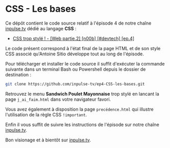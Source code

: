 # CSS - Les bases

Ce dépôt contient le code source relatif à l'épisode 4 de notre chaîne [inpulse.tv](https://www.inpulse.tv) dédié au langage **CSS** :
- [CSS trop stylé ! - [Web partie.2] [n00b] [#devtech] [ep.4]](https://www.youtube.com/watch?v=v3V4Qc0qVvA)

Le code présent correspond à l'état final de la page HTML et de son style CSS associé qu'Antoine Sitio développe tout au long de l'épisode.

Pour télécharger et installer le code source il suffit d'exécuter la commande suivante dans un terminal Bash ou Powershell depuis le dossier de destination :
```bash
git clone https://github.com/inpulse-tv/ep4-CSS-les-bases.git
```
Retrouvez le menu **Sandwich Poulet Mayonnaise** trop stylé en lancant la page ``j_ai_faim.html`` dans votre navigateur favori.

Vous avez également à disposition la page ``precédence.html`` qui illustre l'utilisation de la règle CSS ``!important``.

Enfin il vous suffit de suivre les instructions de l'épisode sur notre chaîne [inpulse.tv](https://www.inpulse.tv).

Bon visionage et à bientôt sur [inpulse.tv](https://www.inpulse.tv).
